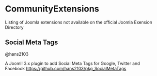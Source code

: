 # CommunityExtensions
Listing of Joomla extensions not available on the official Joomla Exension Directory


## Social Meta Tags
@hans2103

A Jooml! 3.x plugin to add Social Meta Tags for Google, Twitter and Facebook
https://github.com/hans2103/pkg_SocialMetaTags

